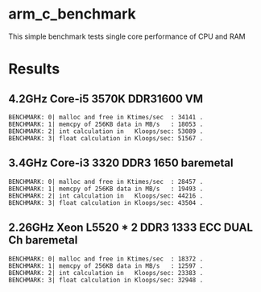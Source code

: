 arm_c_benchmark
===============
This simple benchmark tests single core performance of CPU and RAM


Results
=======

4.2GHz Core-i5 3570K DDR31600 VM 
---------------------------------
    BENCHMARK: 0| malloc and free in Ktimes/sec  : 34141 .
    BENCHMARK: 1| memcpy of 256KB data in MB/s   : 18053 .
    BENCHMARK: 2| int calculation in   Kloops/sec: 53089 .
    BENCHMARK: 3| float calculation in Kloops/sec: 51567 .


3.4GHz Core-i3 3320 DDR3 1650 baremetal
---------------------------------------
    BENCHMARK: 0| malloc and free in Ktimes/sec  : 28457 .
    BENCHMARK: 1| memcpy of 256KB data in MB/s   : 19493 .
    BENCHMARK: 2| int calculation in   Kloops/sec: 44216 .
    BENCHMARK: 3| float calculation in Kloops/sec: 43504 .
    
    
2.26GHz Xeon L5520 * 2 DDR3 1333 ECC DUAL Ch baremetal
------------------------------------------------------

    BENCHMARK: 0| malloc and free in Ktimes/sec  : 18372 .
    BENCHMARK: 1| memcpy of 256KB data in MB/s   : 12597 .
    BENCHMARK: 2| int calculation in   Kloops/sec: 23383 .
    BENCHMARK: 3| float calculation in Kloops/sec: 32948 .

